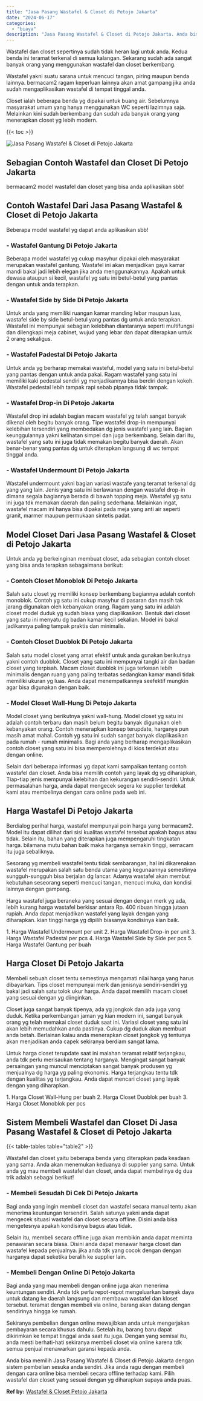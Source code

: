 ```yaml
---
title: "Jasa Pasang Wastafel & Closet di Petojo Jakarta"
date: "2024-06-17"
categories: 
  - "biaya"
description: "Jasa Pasang Wastafel & Closet di Petojo Jakarta. Anda bisa memilih Jasa Pasang Wastafel & Closet di Petojo Jakarta dengan sistem pembelian sesuka anda sendir..."
---
```


Wastafel dan closet sepertinya sudah tidak heran lagi untuk anda. Kedua benda ini teramat terkenal di semua kalangan. Sekarang sudah ada sangat banyak orang yang menggunakan wastafel dan closet berkembang.

Wastafel yakni suatu sarana untuk mencuci tangan, piring maupun benda lainnya. bermacam2 ragam keperluan lainnya akan amat gampang jika anda sudah mengaplikasikan wastafel di tempat tinggal anda.

Closet ialah beberapa benda yg dipakai untuk buang air. Sebelumnya masyarakat umum yang hanya menggunakan WC seperti lazimnya saja. Melainkan kini sudah berkembang dan sudah ada banyak orang yang menerapkan closet yg lebih modern.

{{< toc >}}

![Jasa Pasang Wastafel & Closet di Petojo Jakarta](/images/wastafel-closet-murah48.png)

## Sebagian Contoh Wastafel dan Closet Di Petojo Jakarta

bermacam2 model wastafel dan closet yang bisa anda aplikasikan sbb!

## Contoh Wastafel Dari Jasa Pasang Wastafel & Closet di Petojo Jakarta

Beberapa model wastafel yg dapat anda aplikasikan sbb!

### \- Wastafel Gantung Di Petojo Jakarta

Beberapa model wastafel yg cukup masyhur dipakai oleh masyarakat merupakan wastafel gantung. Wastafel ini akan menjadikan gaya kamar mandi bakal jadi lebih elegan jika anda menggunakannya. Apakah untuk dewasa ataupun si kecil, wastafel yg satu ini betul-betul yang pantas dengan untuk anda terapkan.

### \- Wastafel Side by Side Di Petojo Jakarta

Untuk anda yang memiliki ruangan kamar manding lebar maupun luas, wastafel side by side betul-betul yang pantas dg untuk anda terapkan. Wastafel ini mempunyai sebagian kelebihan diantaranya seperti multifungsi dan dilengkapi meja cabinet, wujud yang lebar dan dapat diterapkan untuk 2 orang sekaligus.

### \- Wastafel Padestal Di Petojo Jakarta

Untuk anda yg berharap memakai wasteful, model yang satu ini betul-betul yang pantas dengan untuk anda pakai. Ragam wastafel yang satu ini memiliki kaki pedestal sendiri yg menjadikannya bisa berdiri dengan kokoh. Wastafel pedestal lebih tampak rapi sebab pipanya tidak tampak.

### \- Wastafel Drop-in Di Petojo Jakarta

Wastafel drop ini adalah bagian macam wastafel yg telah sangat banyak dikenal oleh begitu banyak orang. Tipe wastafel drop-in mempunyai kelebihan tersendiri yang membedakan dg jenis wastafel yang lain. Bagian keunggulannya yakni kelihatan simpel dan juga berkembang. Selain dari itu, wastafel yang satu ini juga tidak memakan begitu banyak daerah. Akan benar-benar yang pantas dg untuk diterapkan langsung di wc tempat tinggal anda.

### \- Wastafel Undermount Di Petojo Jakarta

Wastafel undermount yakni bagian variasi wastafe yang teramat terkenal dg yang yang lain. Jenis yang satu ini berlawanan dengan wastafel drop-in dimana segala bagiannya berada di bawah topping meja. Wastafel yg satu ini juga tdk memakan daerah dan paling sederhana. Melainkan ingat, wastafel macam ini hanya bisa dipakai pada meja yang anti air seperti granit, marmer maupun permukaan sintetis padat.

## Model Closet Dari Jasa Pasang Wastafel & Closet di Petojo Jakarta

Untuk anda yg berkeinginan membuat closet, ada sebagian contoh closet yang bisa anda terapkan sebagaimana berikut:

### \- Contoh Closet Monoblok Di Petojo Jakarta

Salah satu closet yg memiliki konsep berkembang bagiannya adalah contoh monoblok. Contoh yg satu ini cukup masyhur di pasaran dan masih tak jarang digunakan oleh kebanyakan orang. Ragam yang satu ini adalah closet model duduk yg sudah biasa yang diaplikasikan. Bentuk dari closet yang satu ini menyatu dg badan kamar kecil sekalian. Model ini bakal jadikannya paling tampak praktis dan minimalis.

### \- Contoh Closet Duoblok Di Petojo Jakarta

Salah satu model closet yang amat efektif untuk anda gunakan berikutnya yakni contoh duoblok. Closet yang satu ini mempunyai tangki air dan badan closet yang terpisah. Macam closet duoblok ini juga terkesan lebih minimalis dengan ruang yang paling terbatas sedangkan kamar mandi tidak memiliki ukuran yg luas. Anda dapat menempatkannya seefektif mungkin agar bisa digunakan dengan baik.

### \- Model Closet Wall-Hung Di Petojo Jakarta

Model closet yang berikutnya yakni wall-hung. Model closet yg satu ini adalah contoh terbaru dan masih belum begitu banyak digunakan oleh kebanyakan orang. Contoh menerapkan konsep terupdate, harganya pun masih amat mahal. Contoh yg satu ini sudah sangat banyak diaplikasikan pada rumah - rumah minimalis. Bagi anda yang berharap mengaplikasikan contoh closet yang satu ini bisa memperolehnya di kios terdekat atau dengan online.

Selain dari beberapa informasi yg dapat kami sampaikan tentang contoh wastafel dan closet. Anda bisa memilih contoh yang layak dg yg diharapkan, Tiap-tiap jenis mempunyai kelebihan dan kekurangan sendiri-sendiri. Untuk permasalahan harga, anda dapat mengecek segera ke supplier terdekat kami atau membelinya dengan cara online pada web ini.

## Harga Wastafel Di Petojo Jakarta

Berdialog perihal harga, wastafel mempunyai poin harga yang bermacam2. Model itu dapat dilihat dari sisi kualitas wastafel tersebut apakah bagus atau tidak. Selain itu, bahan yang diterapkan juga mempengaruhi tingkatan harga. bilamana mutu bahan baik maka harganya semakin tinggi, semacam itu juga sebaliknya.

Sesorang yg membeli wastafel tentu tidak sembarangan, hal ini dikarenakan wastafel merupakan salah satu benda utama yang kegunaannya semestinya sungguh-sungguh bisa berjalan dg lancar. Adanya wastafel akan membut kebutuhan seseorang seperti mencuci tangan, mencuci muka, dan kondisi lainnya dengan gampang.

Harga wastafel juga beraneka yang sesuai dengan dengan merk yg ada, lebih kurang harga wastafel berkisar antara Rp. 400 ribuan hingga jutaan rupiah. Anda dapat menjadikan wastafel yang layak dengan yang diharapkan. kian tinggi harga yg dipilih biasanya kondisinya kian baik.

1\. Harga Wastafel Undermount per unit 2. Harga Wastafel Drop-in per unit 3. Harga Wastafel Padestal per pcs 4. Harga Wastafel Side by Side per pcs 5. Harga Wastafel Gantung per buah

## Harga Closet Di Petojo Jakarta

Membeli sebuah closet tentu semestinya mengamati nilai harga yang harus dibayarkan. Tips closet mempunyai merk dan jenisnya sendiri-sendiri yg bakal jadi salah satu tolok ukur harga. Anda dapat memilih macam closet yang sesuai dengan yg diinginkan.

Closet juga sangat banyak tipenya, ada yg jongkok dan ada juga yang duduk. Ketika perkembangan jaman yg kian modern ini, sangat banyak orang yg telah memakai closet duduk saat ini. Variasi closet yang satu ini akan lebih memudahkan anda pastinya. Cukup dg duduk akan membuat anda betah. Berlainan kalau anda menerapkan closet jongkok yg tentunya akan menjadikan anda capek sekiranya berdiam sangat lama.

Untuk harga closet terupdate saat ini malahan teramat relatif terjangkau, anda tdk perlu merisaukan tentang harganya. Mengingat sangat banyak persaingan yang muncul menciptakan sangat banyak produsen yg menjualnya dg harga yg paling ekonomis. Harga terjangkau tentu tdk dengan kualitas yg terjangkau. Anda dapat mencari closet yang layak dengan yang diharapkan.

1\. Harga Closet Wall-Hung per buah 2. Harga Closet Duoblok per buah 3. Harga Closet Monoblok per pcs

## Sistem Membeli Wastafel dan Closet Di Jasa Pasang Wastafel & Closet di Petojo Jakarta

{{< table-tables table="table2" >}}

Wastafel dan closet yaitu beberapa benda yang diterapkan pada keadaan yang sama. Anda akan menemukan keduanya di supplier yang sama. Untuk anda yg mau membeli wastafel dan closet, anda dapat membelinya dg dua trik adalah sebagai berikut!

### \- Membeli Sesudah Di Cek Di Petojo Jakarta

Bagi anda yang ingin membeli closet dan wastafel secara manual tentu akan menerima keuntungan tersendiri. Salah satunya yakni anda dapat mengecek situasi wastafel dan closet secara offline. Disini anda bisa mengetesnya apakah kondisinya bagus atau tidak.

Selain itu, membeli secara offline juga akan membikin anda dapat meminta penawaran secara biasa. Disini anda dapat menawar harga closet dan wastafel kepada penjualnya. jika anda tdk yang cocok dengan dengan harganya dapat seketika beralih ke supplier lain.

### \- Membeli Dengan Online Di Petojo Jakarta

Bagi anda yang mau membeli dengan online juga akan menerima keuntungan sendiri. Anda tdk perlu repot-repot mengeluarkan banyak daya untuk datang ke daerah langsung dan membawa wastafel dan kloset tersebut. teramat dengan membeli via online, barang akan datang dengan sendirinya hingga ke rumah.

Sekiranya pembelian dengan online mewajibkan anda untuk mengerjakan pembayaran secara khusus dahulu. Setelah itu, barang baru dapat dikirimkan ke tempat tinggal anda saat itu juga. Dengan yang semisal itu, anda mesti berhati-hati sekiranya membeli closet via online karena tdk semua penjual menawarkan garansi kepada anda.

Anda bisa memilih Jasa Pasang Wastafel & Closet di Petojo Jakarta dengan sistem pembelian sesuka anda sendiri. Jika anda ragu dengan membeli dengan cara online bisa membeli secara offline terhadap kami. Pilih wastafel dan closet yang sesuai dengan yg diharapkan supaya anda puas.

**Ref by:** [Wastafel & Closet Petojo Jakarta](https://id.wikipedia.org/wiki/Wastafel)
